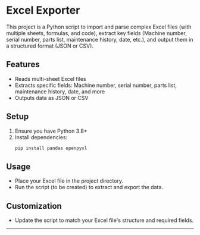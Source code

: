 # Excel Exporter

This project is a Python script to import and parse complex Excel files (with multiple sheets, formulas, and code), extract key fields (Machine number, serial number, parts list, maintenance history, date, etc.), and output them in a structured format (JSON or CSV).

## Features
- Reads multi-sheet Excel files
- Extracts specific fields: Machine number, serial number, parts list, maintenance history, date, and more
- Outputs data as JSON or CSV

## Setup
1. Ensure you have Python 3.8+
2. Install dependencies:
   ```sh
   pip install pandas openpyxl
   ```

## Usage
- Place your Excel file in the project directory.
- Run the script (to be created) to extract and export the data.

## Customization
- Update the script to match your Excel file's structure and required fields.

---
